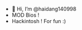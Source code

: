 - 👋 Hi, I’m @haidang140998
- MOD Bios !
- Hackintosh ! For fun :)
<!---
haidang140998/haidang140998 is a ✨ special ✨ repository because its `README.md` (this file) appears on your GitHub profile.
You can click the Preview link to take a look at your changes.
--->
